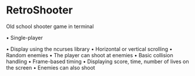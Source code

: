 # RetroShooter
Old school shooter game in terminal

• Single-player 


• Display using the ncurses library
• Horizontal or vertical scrolling
• Random enemies
• The player can shoot at enemies
• Basic collision handling
• Frame-based timing
• Displaying score, time, number of lives on the screen
• Enemies can also shoot
